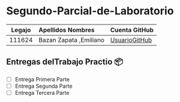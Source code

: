 # Segundo-Parcial-de-Laboratorio

<table>
<thead>
<tr>
<th align="center">Legajo</th>
<th align="left">Apellidos Nombres</th>
<th align="left">Cuenta GitHub</th>
</tr>
</thead>
<tbody>
<tr>
<td align="center">111624</td>
<td align="left">Bazan Zapata ,Emiliano</td>
<td align="left"><a href="https://github.com/EmilianoBazanZapata">UsuarioGitHub</a></td>
</tr>
</tbody>
</table>

## Entregas delTrabajo Practio 📦
- [ ] Entrega Primera Parte
- [ ] Entrega Segunda Parte
- [ ] Entrega Tercera Parte
